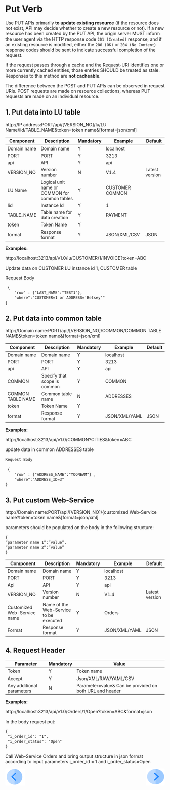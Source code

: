 # Put Verb

Use PUT APIs primarily **to update existing resource** (if the resource does not exist, API may decide whether to create a new resource or not). If a new resource has been created by the PUT API, the origin server MUST inform the user agent via the HTTP response code `201 (Created)` response, and if an existing resource is modified, either the `200 (OK)` or `204 (No Content`) response codes should be sent to indicate successful completion of the request.

If the request passes through a cache and the Request-URI identifies one or more currently cached entities, those entries SHOULD be treated as stale. Responses to this method are **not cacheable**.

The difference between the POST and PUT APIs can be observed in request URIs. POST requests are made on resource collections, whereas PUT requests are made on an individual resource.

## 1.      Put data into LU table

http://IP address:PORT/api/[VERSION_NO]/lu/LU Name/iid/TABLE_NAME&token=token name&[format=json/xml]

| **Component** | **Description**                               | **Mandatory** | **Example**      | **Default**    |
| ------------- | --------------------------------------------- | ------------- | ---------------- | -------------- |
| Domain name   | Domain name                                   | Y             | localhost        |                |
| PORT          | PORT                                          | Y             | 3213             |                |
| api           | API                                           | Y             | api              |                |
| VERSION_NO    | Version number                                | N             | V1.4             | Latest version |
| LU Name       | Logical unit name or COMMON for common tables | Y             | CUSTOMER  COMMON |                |
| Iid           | Instance Id                                   | Y             | 1                |                |
| TABLE_NAME    | Table name for data creation                  | Y             | PAYMENT          |                |
| token         | Token Name                                    | Y             |                  |                |
| format        | Response format                               | Y             | JSON/XML/CSV     | JSON           |

**Examples:**

http://localhost:3213/api/v1.0/lu/CUSTOMER/1/INVOICE?token=ABC

Update data on CUSTOMER LU instance id 1, CUSTOMER table

Request Body
```
 {
	"row" : {"LAST_NAME":"TEST1"},
	"where":"CUSTOMER=1 or ADDRESS='Betsey'"
}                    
```
 

## 2.      Put data into common table

http://Domain name:PORT/api/[VERSION_NO]/COMMON/COMMON TABLE NAME&token=token name&[format=json/xml]

| **Component**     | **Description**              | **Mandatory** | **Example**   | **Default** |
| ----------------- | ---------------------------- | ------------- | ------------- | ----------- |
| Domain name       | Domain name                  | Y             | localhost     |             |
| PORT              | PORT                         | Y             | 3213          |             |
| api               | API                          | Y             | api           |             |
| COMMON            | Specify that scope is common | Y             | COMMON        |             |
| COMMON TABLE NAME | Common table name            | N             | ADDRESSES     |             |
| token             | Token Name                   | Y             |               |             |
| format            | Response format              | Y             | JSON/XML/YAML | JSON        |

**Examples:**

http://localhost:3213/api/v1.0/COMMON?CITIES&token=ABC

update data in common ADDRESSES table
```
Request Body

 {
	"row" : {"ADDRESS_NAME":"YOQNEAM"} ,
	"where":"ADDRESS_ID=3"
}
```
 

## 3.      Put custom Web-Service 

http://Domain name:PORT/api/[VERSION_NO]/{customized Web-Service name?token=token name&[format=json/xml]

parameters should be populated on the body in the following structure:
```
{
“parameter name 1”:”value”,
“parameter name 2”:”value”
}
```
 

| **Component**               | **Description**                        | **Mandatory** | **Example**   | **Default**    |
| --------------------------- | -------------------------------------- | ------------- | ------------- | -------------- |
| Domain name                 | Domain name                            | Y             | localhost     |                |
| PORT                        | PORT                                   | Y             | 3213          |                |
| Api                         | API                                    | Y             | api           |                |
| VERSION_NO                  | Version number                         | N             | V1.4          | Latest version |
| Customized Web-Service name | Name of the Web-Service to be executed | Y             | Orders        |                |
| Format                      | Response format                        | Y             | JSON/XML/YAML | JSON           |

## 4.         Request Header

| **Parameter**             | **Mandatory** | **Value**                                                   |
| ------------------------- | ------------- | ----------------------------------------------------------- |
| Token                     | Y             | Token name                                                  |
| Accept                    | Y             | Json/XML/RAW/YAML/CSV                                       |
| Any additional parameters | N             | Parameter=value&     Can be provided on both URL and header |

**Examples:**

http://localhost:3213/api/v1.0/Orders/1/Open?token=ABC&format=json

In the body request put:
```
{
 "i_order_id": "1",
 "i_order_status": "Open"
}
```
Call Web-Service Orders and bring output structure in json format according to input parameters i_order_id = 1 and i_order_status=Open

[![Previous](/articles/images/Previous.png)](/articles/15_web_services/13_Supported_Verbs_Post.md)[<img align="right" width="60" height="54" src="/articles/images/Next.png">](/articles/15_web_services/15_Supported_Verbs_Delete.md)


